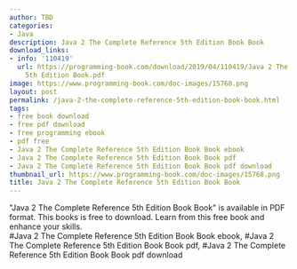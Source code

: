 ```yaml
---
author: TBD
categories:
- Java
description: Java 2 The Complete Reference 5th Edition Book Book
download_links:
- info: '110419'
  url: https://programming-book.com/download/2019/04/110419/Java 2 The Complete Reference
    5th Edition Book.pdf
image: https://www.programming-book.com/doc-images/15768.png
layout: post
permalink: /java-2-the-complete-reference-5th-edition-book-book.html
tags:
- free book download
- free pdf download
- free programming ebook
- pdf free
- Java 2 The Complete Reference 5th Edition Book Book ebook
- Java 2 The Complete Reference 5th Edition Book Book pdf
- Java 2 The Complete Reference 5th Edition Book Book pdf download
thumbnail_url: https://www.programming-book.com/doc-images/15768.png
title: Java 2 The Complete Reference 5th Edition Book Book
---
```


 
<div class="item-desc text-justify">
  "Java 2 The Complete Reference 5th Edition Book Book" is available in PDF format. This books is free to download. Learn from this free book and enhance your skills.
  <br>
  #Java 2 The Complete Reference 5th Edition Book Book ebook, #Java 2 The Complete Reference 5th Edition Book Book pdf, #Java 2 The Complete Reference 5th Edition Book Book pdf download
</div>